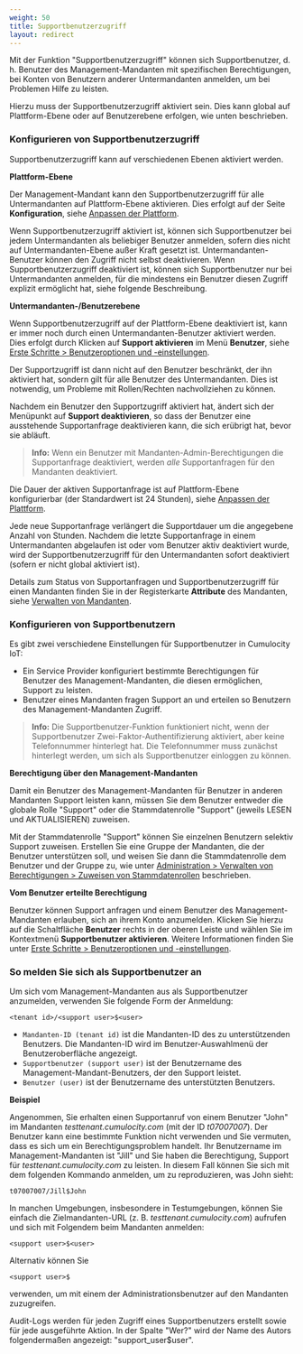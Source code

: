 ```yaml
---
weight: 50
title: Supportbenutzerzugriff
layout: redirect
---
```


Mit der Funktion "Supportbenutzerzugriff" können sich Supportbenutzer, d. h. Benutzer des Management-Mandanten mit spezifischen Berechtigungen, bei Konten von Benutzern anderer Untermandanten anmelden, um bei Problemen Hilfe zu leisten.

Hierzu muss der Supportbenutzerzugriff aktiviert sein. Dies kann global auf Plattform-Ebene oder auf Benutzerebene erfolgen, wie unten beschrieben.


### <a name="configuring-support-access"></a>Konfigurieren von Supportbenutzerzugriff

Supportbenutzerzugriff kann auf verschiedenen Ebenen aktiviert werden.

**Plattform-Ebene**

Der Management-Mandant kann den Supportbenutzerzugriff für alle Untermandanten auf Plattform-Ebene aktivieren. Dies erfolgt auf der Seite **Konfiguration**, siehe [Anpassen der Plattform](/users-guide/enterprise-edition#customization).

Wenn Supportbenutzerzugriff aktiviert ist, können sich Supportbenutzer bei jedem Untermandanten als beliebiger Benutzer anmelden, sofern dies nicht auf Untermandanten-Ebene außer Kraft gesetzt ist. Untermandanten-Benutzer können den Zugriff nicht selbst deaktivieren. Wenn Supportbenutzerzugriff deaktiviert ist, können sich Supportbenutzer nur bei Untermandanten anmelden, für die mindestens ein Benutzer diesen Zugriff explizit ermöglicht hat, siehe folgende Beschreibung.

**Untermandanten-/Benutzerebene**

Wenn Supportbenutzerzugriff auf der Plattform-Ebene deaktiviert ist, kann er immer noch durch einen Untermandanten-Benutzer aktiviert werden. Dies erfolgt durch Klicken auf **Support aktivieren** im Menü **Benutzer**, siehe [Erste Schritte > Benutzeroptionen und -einstellungen](/benutzerhandbuch/getting-started-de/#user-settings).

Der Supportzugriff ist dann nicht auf den Benutzer beschränkt, der ihn aktiviert hat, sondern gilt für alle Benutzer des Untermandanten. Dies ist notwendig, um Probleme mit Rollen/Rechten nachvollziehen zu können.

Nachdem ein Benutzer den Supportzugriff aktiviert hat, ändert sich der Menüpunkt auf **Support deaktivieren**, so dass der Benutzer eine ausstehende Supportanfrage deaktivieren kann, die sich erübrigt hat, bevor sie abläuft.

> **Info:** Wenn ein Benutzer mit Mandanten-Admin-Berechtigungen die Supportanfrage deaktiviert, werden *alle* Supportanfragen für den Mandanten deaktiviert.

Die Dauer der aktiven Supportanfrage ist auf Plattform-Ebene konfigurierbar (der Standardwert ist 24 Stunden), siehe [Anpassen der Plattform](/users-guide/enterprise-edition#customization).

Jede neue Supportanfrage verlängert die Supportdauer um die angegebene Anzahl von Stunden. Nachdem die letzte Supportanfrage in einem Untermandanten abgelaufen ist oder vom Benutzer aktiv deaktiviert wurde, wird der Supportbenutzerzugriff für den Untermandanten sofort deaktiviert (sofern er nicht global aktiviert ist).

Details zum Status von Supportanfragen und Supportbenutzerzugriff für einen Mandanten finden Sie in der Registerkarte **Attribute** des Mandanten, siehe [Verwalten von Mandanten](/users-guide/enterprise-edition#managing-tenants).

### Konfigurieren von Supportbenutzern

Es gibt zwei verschiedene Einstellungen für Supportbenutzer in Cumulocity IoT:

- Ein Service Provider konfiguriert bestimmte Berechtigungen für Benutzer des Management-Mandanten, die diesen ermöglichen, Support zu leisten.
- Benutzer eines Mandanten fragen Support an und erteilen so Benutzern des Management-Mandanten Zugriff.

> **Info:** Die Supportbenutzer-Funktion funktioniert nicht, wenn der Supportbenutzer Zwei-Faktor-Authentifizierung aktiviert, aber keine Telefonnummer hinterlegt hat. Die Telefonnummer muss zunächst hinterlegt werden, um sich als Supportbenutzer einloggen zu können.

**Berechtigung über den Management-Mandanten**

Damit ein Benutzer des Management-Mandanten für Benutzer in anderen Mandanten Support leisten kann, müssen Sie dem Benutzer entweder die globale Rolle "Support" oder die Stammdatenrolle "Support" (jeweils LESEN und AKTUALISIEREN) zuweisen.

Mit der Stammdatenrolle "Support" können Sie einzelnen Benutzern selektiv Support zuweisen. Erstellen Sie eine Gruppe der Mandanten, die der Benutzer unterstützen soll, und weisen Sie dann die Stammdatenrolle dem Benutzer und der Gruppe zu, wie unter [Administration > Verwalten von Berechtigungen > Zuweisen von Stammdatenrollen](/benutzerhandbuch/administration-de#attach-inventory) beschrieben.

**Vom Benutzer erteilte Berechtigung**

Benutzer können Support anfragen und einem Benutzer des Management-Mandanten erlauben, sich an ihrem Konto anzumelden. Klicken Sie hierzu auf die Schaltfläche **Benutzer** rechts in der oberen Leiste und wählen Sie im Kontextmenü **Supportbenutzer aktivieren**. Weitere Informationen finden Sie unter [Erste Schritte > Benutzeroptionen und -einstellungen](/benutzerhandbuch/getting-started-de/#user-settings).


### So melden Sie sich als Supportbenutzer an

Um sich vom Management-Mandanten aus als Supportbenutzer anzumelden, verwenden Sie folgende Form der Anmeldung:

	<tenant id>/<support user>$<user>


* `Mandanten-ID (tenant id)` ist die Mandanten-ID des zu unterstützenden Benutzers. Die Mandanten-ID wird im Benutzer-Auswahlmenü der Benutzeroberfläche angezeigt.
* `Supportbenutzer (support user)` ist der Benutzername des Management-Mandant-Benutzers, der den Support leistet.
* `Benutzer (user)` ist der Benutzername des unterstützten Benutzers.

**Beispiel**

Angenommen, Sie erhalten einen Supportanruf von einem Benutzer "John" im Mandanten *testtenant.cumulocity.com* (mit der ID *t07007007*). Der Benutzer kann eine bestimmte Funktion nicht verwenden und Sie vermuten, dass es sich um ein Berechtigungsproblem handelt. Ihr Benutzername im Management-Mandanten ist "Jill" und Sie haben die Berechtigung, Support für *testtenant.cumulocity.com* zu leisten. In diesem Fall können Sie sich mit dem folgenden Kommando anmelden, um zu reproduzieren, was John sieht:

	t07007007/Jill$John


In manchen Umgebungen, insbesondere in Testumgebungen, können Sie einfach die Zielmandanten-URL (z. B. *testtenant.cumulocity.com*) aufrufen und sich mit Folgendem beim Mandanten anmelden:

	<support user>$<user>

Alternativ können Sie

```
<support user>$
```

verwenden, um mit einem der Administrationsbenutzer auf den Mandanten zuzugreifen.

Audit-Logs werden für jeden Zugriff eines Supportbenutzers erstellt sowie für jede ausgeführte Aktion. In der Spalte "Wer?" wird der Name des Autors folgendermaßen angezeigt: "support_user$user".
